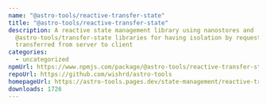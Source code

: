 ```yaml
---
name: "@astro-tools/reactive-transfer-state"
title: "@astro-tools/reactive-transfer-state"
description: A reactive state management library using nanostores and
  @astro-tools/transfer-state libraries for having isolation by request state
  transferred from server to client
categories:
  - uncategorized
npmUrl: https://www.npmjs.com/package/@astro-tools/reactive-transfer-state
repoUrl: https://github.com/wishrd/astro-tools
homepageUrl: https://astro-tools.pages.dev/state-management/reactive-transfer-state/
downloads: 1726
---
```

